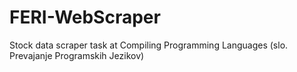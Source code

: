 # FERI-WebScraper
Stock data scraper task at Compiling Programming Languages (slo. Prevajanje Programskih Jezikov)
